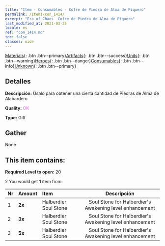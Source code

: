 ```yaml
---
title: "Item - Consumables - Cofre de Piedra de Alma de Piquero"
permalink: /Items/con_1414/
excerpt: "Era of Chaos  Cofre de Piedra de Alma de Piquero"
last_modified_at: 2021-03-25
locale: es
ref: "con_1414.md"
toc: false
classes: wide
---
```

 [Materials](/es/Items/){: .btn .btn--primary}[Artifacts](/es/Items/Artifacts/){: .btn .btn--success}[Units](/es/Items/Units/){: .btn .btn--warning}[Heroes](/es/Items/Heroes/){: .btn .btn--danger}[Consumables](/es/Items/Consumables/){: .btn .btn--info}[Unknown](/es/Items/Unknown/){: .btn .btn--primary}

## Detalles
 **Descripción:** Úsalo para obtener una cierta cantidad de Piedras de Alma de Alabardero

 **Quality:** <span style="color: #DA70D6">OK</span>

 **Type:** Gift

## Gather

  None

## This item contains:

 **Required Level to open:** 20

 2 You would get **1** item  from:

  | Nr | Amount |     Item    | Descripción |
  |:---|:-------|:------------|:-----------:|
  | 1 |  **2x** | Halberdier Soul Stone | Soul Stone for Halberdier's Awakening level enhancement  | 
  | 2 |  **3x** | Halberdier Soul Stone | Soul Stone for Halberdier's Awakening level enhancement  | 
  | 3 |  **5x** | Halberdier Soul Stone | Soul Stone for Halberdier's Awakening level enhancement  | 
